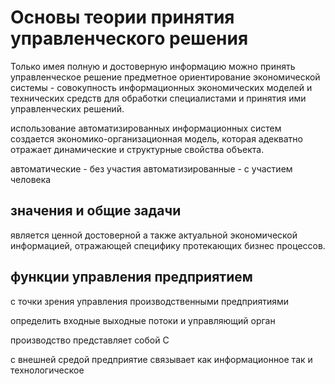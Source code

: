 # Основы теории принятия управленческого решения

Только имея полную и достоверную информацию можно принять управленческое решение
предметное ориентирование экономической системы - совокупность информационных экономических моделей и технических средств для обработки специалистами и принятия ими управленческих решений. 

использование автоматизированных информационных систем создается экономико-организационная модель, которая адекватно отражает динамические и структурные свойства объекта. 

автоматические - без участия
автоматизированные - с участием человека

## значения и общие задачи 
является ценной достоверной а также актуальной экономической информацией, отражающей специфику протекающих бизнес процессов.

## функции управления предприятием
с точки зрения управления производственными предприятиями

определить входные выходные потоки и управляющий орган

производство представляет собой С 

с внешней средой предприятие связывает как информационное так и технологическое

